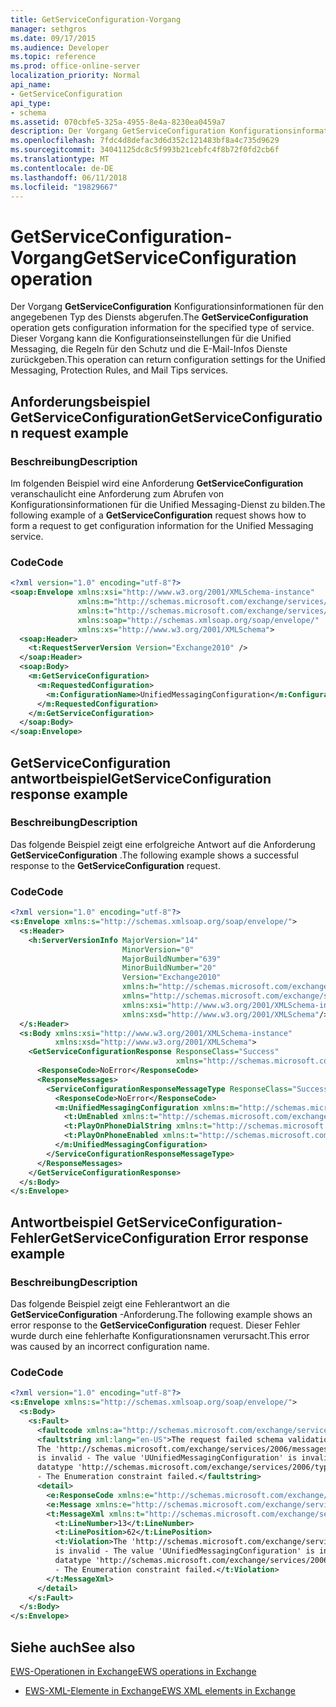 ```yaml
---
title: GetServiceConfiguration-Vorgang
manager: sethgros
ms.date: 09/17/2015
ms.audience: Developer
ms.topic: reference
ms.prod: office-online-server
localization_priority: Normal
api_name:
- GetServiceConfiguration
api_type:
- schema
ms.assetid: 070cbfe5-325a-4955-8e4a-8230ea0459a7
description: Der Vorgang GetServiceConfiguration Konfigurationsinformationen für den angegebenen Typ des Diensts abgerufen. Dieser Vorgang kann die Konfigurationseinstellungen für die Unified Messaging, die Regeln für den Schutz und die E-Mail-Infos Dienste zurückgeben.
ms.openlocfilehash: 7fdc4d8defac3d6d352c121483bf8a4c735d9629
ms.sourcegitcommit: 34041125dc8c5f993b21cebfc4f8b72f0fd2cb6f
ms.translationtype: MT
ms.contentlocale: de-DE
ms.lasthandoff: 06/11/2018
ms.locfileid: "19829667"
---
```

# <a name="getserviceconfiguration-operation"></a><span data-ttu-id="cbc06-104">GetServiceConfiguration-Vorgang</span><span class="sxs-lookup"><span data-stu-id="cbc06-104">GetServiceConfiguration operation</span></span>

<span data-ttu-id="cbc06-105">Der Vorgang **GetServiceConfiguration** Konfigurationsinformationen für den angegebenen Typ des Diensts abgerufen.</span><span class="sxs-lookup"><span data-stu-id="cbc06-105">The **GetServiceConfiguration** operation gets configuration information for the specified type of service.</span></span> <span data-ttu-id="cbc06-106">Dieser Vorgang kann die Konfigurationseinstellungen für die Unified Messaging, die Regeln für den Schutz und die E-Mail-Infos Dienste zurückgeben.</span><span class="sxs-lookup"><span data-stu-id="cbc06-106">This operation can return configuration settings for the Unified Messaging, Protection Rules, and Mail Tips services.</span></span> 
  
## <a name="getserviceconfiguration-request-example"></a><span data-ttu-id="cbc06-107">Anforderungsbeispiel GetServiceConfiguration</span><span class="sxs-lookup"><span data-stu-id="cbc06-107">GetServiceConfiguration request example</span></span>

### <a name="description"></a><span data-ttu-id="cbc06-108">Beschreibung</span><span class="sxs-lookup"><span data-stu-id="cbc06-108">Description</span></span>

<span data-ttu-id="cbc06-109">Im folgenden Beispiel wird eine Anforderung **GetServiceConfiguration** veranschaulicht eine Anforderung zum Abrufen von Konfigurationsinformationen für die Unified Messaging-Dienst zu bilden.</span><span class="sxs-lookup"><span data-stu-id="cbc06-109">The following example of a **GetServiceConfiguration** request shows how to form a request to get configuration information for the Unified Messaging service.</span></span> 
  
### <a name="code"></a><span data-ttu-id="cbc06-110">Code</span><span class="sxs-lookup"><span data-stu-id="cbc06-110">Code</span></span>

```XML
<?xml version="1.0" encoding="utf-8"?>
<soap:Envelope xmlns:xsi="http://www.w3.org/2001/XMLSchema-instance"
               xmlns:m="http://schemas.microsoft.com/exchange/services/2006/messages"
               xmlns:t="http://schemas.microsoft.com/exchange/services/2006/types"
               xmlns:soap="http://schemas.xmlsoap.org/soap/envelope/"
               xmlns:xs="http://www.w3.org/2001/XMLSchema">
  <soap:Header>
    <t:RequestServerVersion Version="Exchange2010" />
  </soap:Header>
  <soap:Body>
    <m:GetServiceConfiguration>
      <m:RequestedConfiguration>
        <m:ConfigurationName>UnifiedMessagingConfiguration</m:ConfigurationName>
      </m:RequestedConfiguration>
    </m:GetServiceConfiguration>
  </soap:Body>
</soap:Envelope>
```

## <a name="getserviceconfiguration-response-example"></a><span data-ttu-id="cbc06-111">GetServiceConfiguration antwortbeispiel</span><span class="sxs-lookup"><span data-stu-id="cbc06-111">GetServiceConfiguration response example</span></span>

### <a name="description"></a><span data-ttu-id="cbc06-112">Beschreibung</span><span class="sxs-lookup"><span data-stu-id="cbc06-112">Description</span></span>

<span data-ttu-id="cbc06-113">Das folgende Beispiel zeigt eine erfolgreiche Antwort auf die Anforderung **GetServiceConfiguration** .</span><span class="sxs-lookup"><span data-stu-id="cbc06-113">The following example shows a successful response to the **GetServiceConfiguration** request.</span></span> 
  
### <a name="code"></a><span data-ttu-id="cbc06-114">Code</span><span class="sxs-lookup"><span data-stu-id="cbc06-114">Code</span></span>

```XML
<?xml version="1.0" encoding="utf-8"?>
<s:Envelope xmlns:s="http://schemas.xmlsoap.org/soap/envelope/">
  <s:Header>
    <h:ServerVersionInfo MajorVersion="14" 
                         MinorVersion="0" 
                         MajorBuildNumber="639" 
                         MinorBuildNumber="20" 
                         Version="Exchange2010" 
                         xmlns:h="http://schemas.microsoft.com/exchange/services/2006/types" 
                         xmlns="http://schemas.microsoft.com/exchange/services/2006/types" 
                         xmlns:xsi="http://www.w3.org/2001/XMLSchema-instance" 
                         xmlns:xsd="http://www.w3.org/2001/XMLSchema"/>
  </s:Header>
  <s:Body xmlns:xsi="http://www.w3.org/2001/XMLSchema-instance" 
          xmlns:xsd="http://www.w3.org/2001/XMLSchema">
    <GetServiceConfigurationResponse ResponseClass="Success" 
                                     xmlns="http://schemas.microsoft.com/exchange/services/2006/messages">
      <ResponseCode>NoError</ResponseCode>
      <ResponseMessages>
        <ServiceConfigurationResponseMessageType ResponseClass="Success">
          <ResponseCode>NoError</ResponseCode>
          <m:UnifiedMessagingConfiguration xmlns:m="http://schemas.microsoft.com/exchange/services/2006/messages">
            <t:UmEnabled xmlns:t="http://schemas.microsoft.com/exchange/services/2006/types">true</t:UmEnabled>
            <t:PlayOnPhoneDialString xmlns:t="http://schemas.microsoft.com/exchange/services/2006/types">user@contoso.com</t:PlayOnPhoneDialString>
            <t:PlayOnPhoneEnabled xmlns:t="http://schemas.microsoft.com/exchange/services/2006/types">true</t:PlayOnPhoneEnabled>
          </m:UnifiedMessagingConfiguration>
        </ServiceConfigurationResponseMessageType>
      </ResponseMessages>
    </GetServiceConfigurationResponse>
  </s:Body>
</s:Envelope>
```

## <a name="getserviceconfiguration-error-response-example"></a><span data-ttu-id="cbc06-115">Antwortbeispiel GetServiceConfiguration-Fehler</span><span class="sxs-lookup"><span data-stu-id="cbc06-115">GetServiceConfiguration Error response example</span></span>

### <a name="description"></a><span data-ttu-id="cbc06-116">Beschreibung</span><span class="sxs-lookup"><span data-stu-id="cbc06-116">Description</span></span>

<span data-ttu-id="cbc06-117">Das folgende Beispiel zeigt eine Fehlerantwort an die **GetServiceConfiguration** -Anforderung.</span><span class="sxs-lookup"><span data-stu-id="cbc06-117">The following example shows an error response to the **GetServiceConfiguration** request.</span></span> <span data-ttu-id="cbc06-118">Dieser Fehler wurde durch eine fehlerhafte Konfigurationsnamen verursacht.</span><span class="sxs-lookup"><span data-stu-id="cbc06-118">This error was caused by an incorrect configuration name.</span></span> 
  
### <a name="code"></a><span data-ttu-id="cbc06-119">Code</span><span class="sxs-lookup"><span data-stu-id="cbc06-119">Code</span></span>

```XML
<?xml version="1.0" encoding="utf-8"?>
<s:Envelope xmlns:s="http://schemas.xmlsoap.org/soap/envelope/">
  <s:Body>
    <s:Fault>
      <faultcode xmlns:a="http://schemas.microsoft.com/exchange/services/2006/types">a:ErrorSchemaValidation</faultcode>
      <faultstring xml:lang="en-US">The request failed schema validation: 
      The 'http://schemas.microsoft.com/exchange/services/2006/messages:ConfigurationName' element 
      is invalid - The value 'UUnifiedMessagingConfiguration' is invalid according to its 
      datatype 'http://schemas.microsoft.com/exchange/services/2006/types:ServiceConfigurationType' 
      - The Enumeration constraint failed.</faultstring>
      <detail>
        <e:ResponseCode xmlns:e="http://schemas.microsoft.com/exchange/services/2006/errors">ErrorSchemaValidation</e:ResponseCode>
        <e:Message xmlns:e="http://schemas.microsoft.com/exchange/services/2006/errors">The request failed schema validation.</e:Message>
        <t:MessageXml xmlns:t="http://schemas.microsoft.com/exchange/services/2006/types">
          <t:LineNumber>13</t:LineNumber>
          <t:LinePosition>62</t:LinePosition>
          <t:Violation>The 'http://schemas.microsoft.com/exchange/services/2006/messages:ConfigurationName' element 
          is invalid - The value 'UUnifiedMessagingConfiguration' is invalid according to its 
          datatype 'http://schemas.microsoft.com/exchange/services/2006/types:ServiceConfigurationType'
          - The Enumeration constraint failed.</t:Violation>
        </t:MessageXml>
      </detail>
    </s:Fault>
  </s:Body>
</s:Envelope>
```

## <a name="see-also"></a><span data-ttu-id="cbc06-120">Siehe auch</span><span class="sxs-lookup"><span data-stu-id="cbc06-120">See also</span></span>



[<span data-ttu-id="cbc06-121">EWS-Operationen in Exchange</span><span class="sxs-lookup"><span data-stu-id="cbc06-121">EWS operations in Exchange</span></span>](ews-operations-in-exchange.md)
  
- [<span data-ttu-id="cbc06-122">EWS-XML-Elemente in Exchange</span><span class="sxs-lookup"><span data-stu-id="cbc06-122">EWS XML elements in Exchange</span></span>](ews-xml-elements-in-exchange.md)

